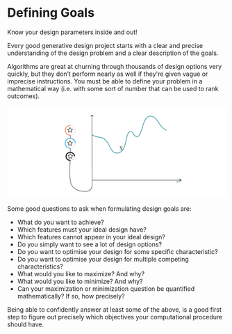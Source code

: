 # Defining Goals

Know your design parameters inside and out!

Every good generative design project starts with a clear and precise understanding of the design problem and a clear description of the goals. 

Algorithms are great at churning through thousands of design options very quickly, but they don’t perform nearly as well if they're given vague or imprecise instructions. You must be able to define your problem in a mathematical way \(i.e. with some sort of number that can be used to rank outcomes\).

![](../../.gitbook/assets/definegoals.png)

Some good questions to ask when formulating design goals are:

* What do you want to achieve?  
* Which features must your ideal design have? 
* Which features cannot appear in your ideal design? 
* Do you simply want to see a lot of design options? 
* Do you want to optimise your design for some specific characteristic? 
* Do you want to optimise your design for multiple competing characteristics? 
* What would you like to maximize? And why? 
* What would you like to minimize? And why? 
* Can your maximization or minimization question be quantified mathematically? If so, how precisely?

Being able to confidently answer at least some of the above, is a good first step to figure out precisely which objectives your computational procedure should have.

